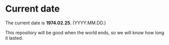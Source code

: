 # Current date

The current date is **1974.02.25.** (YYYY.MM.DD.)

This repository will be good when the world ends, so we will know how long it lasted.